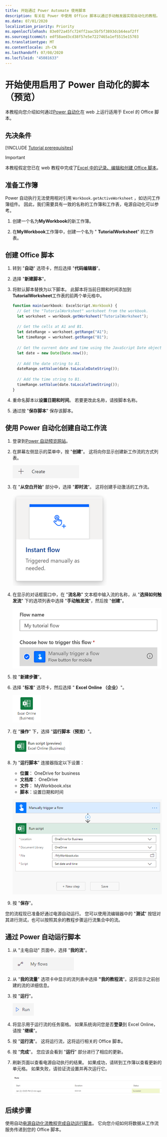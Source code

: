 ```yaml
---
title: 开始通过 Power Automate 使用脚本
description: 有关在 Power 中使用 Office 脚本以通过手动触发器实现自动化的教程。
ms.date: 07/01/2020
localization_priority: Priority
ms.openlocfilehash: 83e072a45fc724ff2aac5bf5f3893dcb64eaf2ff
ms.sourcegitcommit: edf58aed3cd38f57e5e7227465a1ef5515e15703
ms.translationtype: MT
ms.contentlocale: zh-CN
ms.lasthandoff: 07/08/2020
ms.locfileid: "45081633"
---
```

# <a name="start-using-scripts-with-power-automate-preview"></a>开始使用启用了 Power 自动化的脚本（预览）

本教程向您介绍如何通过[Power 自动化](https://flow.microsoft.com)在 web 上运行适用于 Excel 的 Office 脚本。

## <a name="prerequisites"></a>先决条件

[!INCLUDE [Tutorial prerequisites](../includes/tutorial-prerequisites.md)]

> [!IMPORTANT]
> 本教程假定您已在 web 教程中完成了[Excel 中的记录、编辑和创建 Office 脚本](excel-tutorial.md)。

## <a name="prepare-the-workbook"></a>准备工作簿

Power 自动执行无法使用相对引用 `Workbook.getActiveWorksheet` ，如访问工作簿组件。 因此，我们需要具有一致的名称的工作簿和工作表，电源自动化可以参考。

1. 创建一个名为**MyWorkbook**的新工作簿。

2. 在**MyWorkbook**工作簿中，创建一个名为 " **TutorialWorksheet**" 的工作表。

## <a name="create-an-office-script"></a>创建 Office 脚本

1. 转到 "**自动**" 选项卡，然后选择 "**代码编辑器**"。

2. 选择 "**新建脚本**"。

3. 将默认脚本替换为以下脚本。 此脚本将当前日期和时间添加到**TutorialWorksheet**工作表的前两个单元格中。

    ```TypeScript
    function main(workbook: ExcelScript.Workbook) {
      // Get the "TutorialWorksheet" worksheet from the workbook.
      let worksheet = workbook.getWorksheet("TutorialWorksheet");

      // Get the cells at A1 and B1.
      let dateRange = worksheet.getRange("A1");
      let timeRange = worksheet.getRange("B1");

      // Get the current date and time using the JavaScript Date object.
      let date = new Date(Date.now());

      // Add the date string to A1.
      dateRange.setValue(date.toLocaleDateString());

      // Add the time string to B1.
      timeRange.setValue(date.toLocaleTimeString());
    }
    ```

4. 重命名脚本以**设置日期和时间**。 若要更改此名称，请按脚本名称。

5. 通过按 "**保存脚本**" 保存该脚本。

## <a name="create-an-automated-workflow-with-power-automate"></a>使用 Power 自动化创建自动工作流

1. 登录到[Power 自动预览网站](https://flow.microsoft.com)。

2. 在屏幕左侧显示的菜单中，按 "**创建**"。 这将向你显示创建新工作流的方式列表。

    !["增强电源" 中的 "创建" 按钮。](../images/power-automate-tutorial-1.png)

3. 在 "**从空白开始**" 部分中，选择 "**即时流**"。 这将创建手动激活的工作流。

    ![用于创建新工作流的 "即时流" 选项。](../images/power-automate-tutorial-2.png)

4. 在显示的对话框窗口中，在 "**流名称**" 文本框中输入流的名称，从 "**选择如何触发流**" 下的选项列表中选择 "**手动触发流**"，然后按 "**创建**"。

    ![用于创建新的即时流的手动触发器选项。](../images/power-automate-tutorial-3.png)

5. 按 "**新建步骤**"。

6. 选择 "**标准**" 选项卡，然后选择 " **Excel Online （企业）**"。

    ![Excel Online （业务）的 "电源自动" 选项。](../images/power-automate-tutorial-4.png)

7. 在 "**操作**" 下，选择 "**运行脚本（预览）**"。

    !["运行脚本（预览）" 的 "电源自动操作" 选项。](../images/power-automate-tutorial-5.png)

8. 为 "**运行脚本**" 连接器指定以下设置：

    - **位置**： OneDrive for business
    - **文档库**： OneDrive
    - **文件**： MyWorkbook.xlsx
    - **脚本**：设置日期和时间

    ![用于在 Power 自动化中运行脚本的连接器设置。](../images/power-automate-tutorial-6.png)

9. 按 "**保存**"。

您的流程现已准备好通过电源自动运行。 您可以使用流编辑器中的 "**测试**" 按钮对其进行测试，也可以按照其余的教程步骤运行流集合中的流。

## <a name="run-the-script-through-power-automate"></a>通过 Power 自动运行脚本

1. 从 "主电自动" 页面中，选择 "**我的流**"。

    !["电源自动" 中的 "我的流" 按钮。](../images/power-automate-tutorial-7.png)

2. 从 "**我的流量**" 选项卡中显示的流列表中选择 **"我的教程流**"。这将显示之前创建的流的详细信息。

3. 按 "**运行**"。

    !["电源自动运行" 按钮。](../images/power-automate-tutorial-8.png)

4. 将显示用于运行流的任务窗格。 如果系统询问您是否**登录**到 Excel Online，请按 "**继续**"。

5. 按 "**运行流**"。 这将运行流，这将运行相关的 Office 脚本。

6. 按 "**完成**"。 您应该会看到 "**运行**" 部分进行了相应的更新。

7. 刷新页面以查看电源自动执行的结果。 如果成功，请转到工作簿以查看更新的单元格。 如果失败，请验证流设置并再次运行它。

    ![自动关闭显示成功流运行的输出。](../images/power-automate-tutorial-9.png)

## <a name="next-steps"></a>后续步骤

使用自动[电源自动化流教程完成自动运行脚本](excel-power-automate-trigger.md)。 它向您介绍如何将数据从工作流服务传递到您的 Office 脚本。
